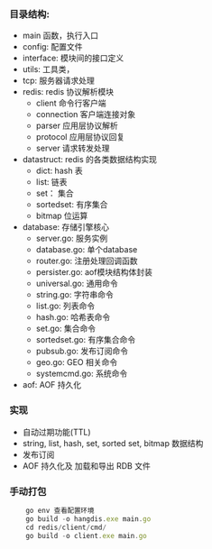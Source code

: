 ### 目录结构:

-   main 函数，执行入口
- config: 配置文件
- interface: 模块间的接口定义
- utils: 工具类，
- tcp: 服务器请求处理
- redis: redis 协议解析模块
  - client 命令行客户端
  - connection 客户端连接对象
  - parser 应用层协议解析
  - protocol 应用层协议回复
  - server 请求转发处理
- datastruct: redis 的各类数据结构实现
    - dict: hash 表
    - list: 链表
    - set： 集合
    - sortedset: 有序集合
    - bitmap 位运算
- database: 存储引擎核心
    - server.go:  服务实例
    - database.go: 单个database
    - router.go: 注册处理回调函数
    - persister.go: aof模块结构体封装
    - universal.go: 通用命令
    - string.go: 字符串命令
    - list.go: 列表命令
    - hash.go: 哈希表命令
    - set.go: 集合命令
    - sortedset.go: 有序集合命令
    - pubsub.go: 发布订阅命令
    - geo.go: GEO 相关命令
    - systemcmd.go: 系统命令
- aof: AOF 持久化

### 实现
- 自动过期功能(TTL)
-  string, list, hash, set, sorted set, bitmap 数据结构
- 发布订阅
- AOF 持久化及 加载和导出 RDB 文件


### 手动打包
```jsx
    go env 查看配置环境
    go build -o hangdis.exe main.go
    cd redis/client/cmd/
    go build -o client.exe main.go
```